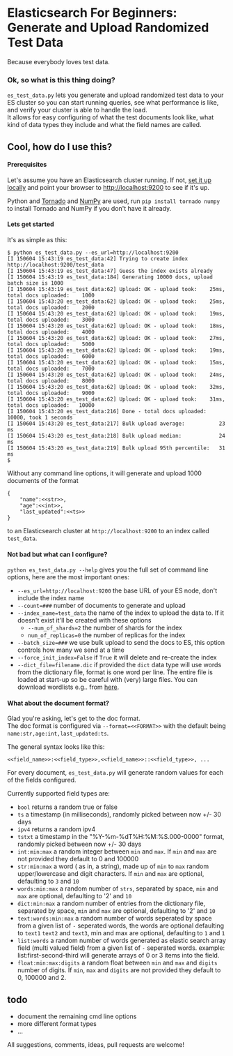 Elasticsearch For Beginners: Generate and Upload Randomized Test Data
====
Because everybody loves test data.


### Ok, so what is this thing doing?

`es_test_data.py` lets you generate and upload randomized test data to your ES cluster so you can start running queries, see what performance is like, and verify your cluster is able to handle the load.<br>
It allows for easy configuring of what the test documents look like, what kind of data types they include and what the field names are called.

## Cool, how do I use this?

#### Prerequisites

Let's assume you have an Elasticsearch cluster running. If not, [set it up locally](http://ohardt.us/es-install) and point your browser to [http://localhost:9200](http://localhost:9200) to see if it's up.

Python and [Tornado](https://github.com/tornadoweb/tornado/) and [NumPy](http://www.numpy.org/) are used, run `pip install tornado numpy` to install Tornado and NumPy if you don't have it already.

#### Lets get started

It's as simple as this:

```
$ python es_test_data.py --es_url=http://localhost:9200
[I 150604 15:43:19 es_test_data:42] Trying to create index http://localhost:9200/test_data
[I 150604 15:43:19 es_test_data:47] Guess the index exists already
[I 150604 15:43:19 es_test_data:184] Generating 10000 docs, upload batch size is 1000
[I 150604 15:43:19 es_test_data:62] Upload: OK - upload took:    25ms, total docs uploaded:    1000
[I 150604 15:43:20 es_test_data:62] Upload: OK - upload took:    25ms, total docs uploaded:    2000
[I 150604 15:43:20 es_test_data:62] Upload: OK - upload took:    19ms, total docs uploaded:    3000
[I 150604 15:43:20 es_test_data:62] Upload: OK - upload took:    18ms, total docs uploaded:    4000
[I 150604 15:43:20 es_test_data:62] Upload: OK - upload took:    27ms, total docs uploaded:    5000
[I 150604 15:43:20 es_test_data:62] Upload: OK - upload took:    19ms, total docs uploaded:    6000
[I 150604 15:43:20 es_test_data:62] Upload: OK - upload took:    15ms, total docs uploaded:    7000
[I 150604 15:43:20 es_test_data:62] Upload: OK - upload took:    24ms, total docs uploaded:    8000
[I 150604 15:43:20 es_test_data:62] Upload: OK - upload took:    32ms, total docs uploaded:    9000
[I 150604 15:43:20 es_test_data:62] Upload: OK - upload took:    31ms, total docs uploaded:   10000
[I 150604 15:43:20 es_test_data:216] Done - total docs uploaded: 10000, took 1 seconds
[I 150604 15:43:20 es_test_data:217] Bulk upload average:           23 ms
[I 150604 15:43:20 es_test_data:218] Bulk upload median:            24 ms
[I 150604 15:43:20 es_test_data:219] Bulk upload 95th percentile:   31 ms
$
```

Without any command line options, it will generate and upload 1000 documents of the format

```
{
    "name":<<str>>,
    "age":<<int>>,
    "last_updated":<<ts>>
}
```
to an Elasticsearch cluster at `http://localhost:9200` to an index called `test_data`.

#### Not bad but what can I configure?

`python es_test_data.py --help` gives you the full set of command line options, here are the most important ones:

- `--es_url=http://localhost:9200` the base URL of your ES node, don't include the index name
- `--count=###` number of documents to generate and upload
- `--index_name=test_data` the name of the index to upload the data to. If it doesn't exist it'll be created with these options
  - `--num_of_shards=2` the number of shards for the index
  - `num_of_replicas=0` the number of replicas for the index
- `--batch_size=###` we use bulk upload to send the docs to ES, this option controls how many we send at a time
- `--force_init_index=False` if `True` it will delete and re-create the index
- `--dict_file=filename.dic` if provided the `dict` data type will use words from the dictionary file, format is one word per line. The entire file is loaded at start-up so be careful with (very) large files. You can download wordlists e.g.. from [here](http://ohardt.us/word-lists).

#### What about the document format?

Glad you're asking, let's get to the doc format.<br>
The doc format is configured via `--format=<<FORMAT>>` with the default being `name:str,age:int,last_updated:ts`.

The general syntax looks like this:

`<<field_name>>:<<field_type>>,<<field_name>>::<<field_type>>, ...`

For every document, `es_test_data.py` will generate random values for each of the fields configured.

Currently supported field types are:

- `bool` returns a random true or false
- `ts` a timestamp (in milliseconds), randomly picked between now +/- 30 days
- `ipv4` returns a random ipv4
- `tstxt` a timestamp in the "%Y-%m-%dT%H:%M:%S.000-0000" format, randomly picked between now +/- 30 days
- `int:min:max` a random integer between `min` and `max`. If `min` and `max` are not provided they default to 0 and 100000
- `str:min:max` a word ( as in, a string), made up of `min` to `max` random upper/lowercase and digit characters. If `min` and `max` are optional, defaulting to `3` and `10`
- `words:min:max` a random number of `strs`, separated by space, `min` and `max` are optional, defaulting to '2' and `10`
- `dict:min:max` a random number of entries from the dictionary file, separated by space, `min` and `max` are optional, defaulting to '2' and `10`
- `text:words:min:max` a random number of words seperated by space from a given list of `-` seperated words, the words are optional defaulting to `text1` `text2` and `text3`, min and max are optional, defaulting to `1` and `1`
- `list:words` a random number of words generated as elastic search array field (multi valued field) from a given list of `-` seperated words. example: list:first-second-third will generate arrays of 0 or 3 items into the field.
- `float:min:max:digits` a random float between `min` and `max` and `digits` number of digits. If `min`, `max` and `digits` are not provided they default to 0, 100000 and 2.


## todo
- document the remaining cmd line options
- more different format types
- ...

All suggestions, comments, ideas, pull requests are welcome!
